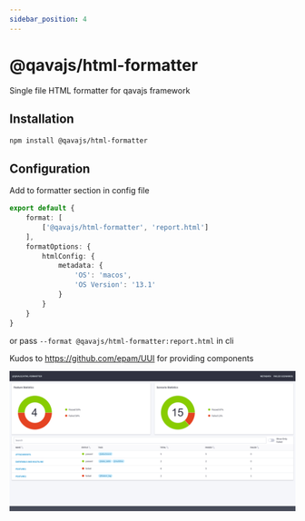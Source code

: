 ```yaml
---
sidebar_position: 4
---
```


# @qavajs/html-formatter

Single file HTML formatter for qavajs framework

## Installation
```
npm install @qavajs/html-formatter
```
   
## Configuration
Add to formatter section in config file

```typescript
export default {
    format: [
        ['@qavajs/html-formatter', 'report.html']
    ],
    formatOptions: {
        htmlConfig: {
            metadata: {
                'OS': 'macos',
                'OS Version': '13.1'
            }
        }
    }
}
```

or pass `--format @qavajs/html-formatter:report.html` in cli

Kudos to https://github.com/epam/UUI for providing components

![](https://raw.githubusercontent.com/qavajs/html-formatter/main/assets/qavajs_html_reporter.png)
